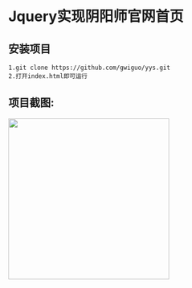 # Jquery实现阴阳师官网首页
## 安装项目
```
1.git clone https://github.com/gwiguo/yys.git
2.打开index.html即可运行
```
## 项目截图:
<img src="https://github.com/gwiguo/fruit-mall/blob/master/screenshot/index.png" width="320px" style="display:inline;">